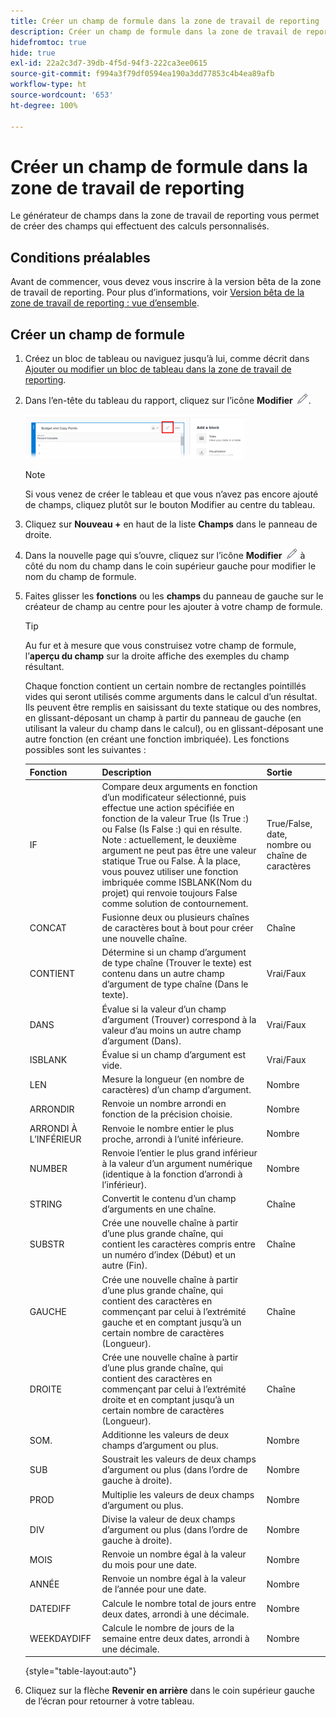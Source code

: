 ```yaml
---
title: Créer un champ de formule dans la zone de travail de reporting
description: Créer un champ de formule dans la zone de travail de reporting
hidefromtoc: true
hide: true
exl-id: 22a2c3d7-39db-4f5d-94f3-222ca3ee0615
source-git-commit: f994a3f79df0594ea190a3dd77853c4b4ea89afb
workflow-type: ht
source-wordcount: '653'
ht-degree: 100%

---
```


# Créer un champ de formule dans la zone de travail de reporting

Le générateur de champs dans la zone de travail de reporting vous permet de créer des champs qui effectuent des calculs personnalisés.

## Conditions préalables

Avant de commencer, vous devez vous inscrire à la version bêta de la zone de travail de reporting. Pour plus d’informations, voir [Version bêta de la zone de travail de reporting : vue d’ensemble](/help/quicksilver/product-announcements/betas/canvas-dashboards-beta/reporting-canvas-beta-overview.md).

## Créer un champ de formule

1. Créez un bloc de tableau ou naviguez jusqu’à lui, comme décrit dans [Ajouter ou modifier un bloc de tableau dans la zone de travail de reporting](../../../reports-and-dashboards/reporting-canvas/table-blocks/add-or-edit-report-table.md).
1. Dans l’en-tête du tableau du rapport, cliquez sur l’icône **Modifier** ![](assets/edit-icon.png).

   ![](assets/edit-icon-table-header-350x71.png)

   >[!NOTE]
   >
   >Si vous venez de créer le tableau et que vous n’avez pas encore ajouté de champs, cliquez plutôt sur le bouton Modifier au centre du tableau.

1. Cliquez sur **Nouveau +** en haut de la liste **Champs** dans le panneau de droite.
1. Dans la nouvelle page qui s’ouvre, cliquez sur l’icône **Modifier** ![](assets/edit-icon.png) à côté du nom du champ dans le coin supérieur gauche pour modifier le nom du champ de formule.
1. Faites glisser les **fonctions** ou les **champs** du panneau de gauche sur le créateur de champ au centre pour les ajouter à votre champ de formule.


   >[!TIP]
   >
   >Au fur et à mesure que vous construisez votre champ de formule, l’**aperçu du champ** sur la droite affiche des exemples du champ résultant.

   Chaque fonction contient un certain nombre de rectangles pointillés vides qui seront utilisés comme arguments dans le calcul d’un résultat. Ils peuvent être remplis en saisissant du texte statique ou des nombres, en glissant-déposant un champ à partir du panneau de gauche (en utilisant la valeur du champ dans le calcul), ou en glissant-déposant une autre fonction (en créant une fonction imbriquée). Les fonctions possibles sont les suivantes :

   | Fonction | Description | Sortie |
   |---|---|---|
   | IF | Compare deux arguments en fonction d’un modificateur sélectionné, puis effectue une action spécifiée en fonction de la valeur True (Is True :) ou False (Is False :) qui en résulte. Note : actuellement, le deuxième argument ne peut pas être une valeur statique True ou False. À la place, vous pouvez utiliser une fonction imbriquée comme ISBLANK(Nom du projet) qui renvoie toujours False comme solution de contournement. | True/False, date, nombre ou chaîne de caractères |
   | CONCAT | Fusionne deux ou plusieurs chaînes de caractères bout à bout pour créer une nouvelle chaîne. | Chaîne |
   | CONTIENT | Détermine si un champ d’argument de type chaîne (Trouver le texte) est contenu dans un autre champ d’argument de type chaîne (Dans le texte). | Vrai/Faux |
   | DANS | Évalue si la valeur d’un champ d’argument (Trouver) correspond à la valeur d’au moins un autre champ d’argument (Dans). | Vrai/Faux |
   | ISBLANK | Évalue si un champ d’argument est vide. | Vrai/Faux |
   | LEN | Mesure la longueur (en nombre de caractères) d’un champ d’argument. | Nombre |
   | ARRONDIR | Renvoie un nombre arrondi en fonction de la précision choisie. | Nombre |
   | ARRONDI À L’INFÉRIEUR | Renvoie le nombre entier le plus proche, arrondi à l’unité inférieure. | Nombre |
   | NUMBER | Renvoie l’entier le plus grand inférieur à la valeur d’un argument numérique (identique à la fonction d’arrondi à l’inférieur). | Nombre |
   | STRING | Convertit le contenu d’un champ d’arguments en une chaîne. | Chaîne |
   | SUBSTR | Crée une nouvelle chaîne à partir d’une plus grande chaîne, qui contient les caractères compris entre un numéro d’index (Début) et un autre (Fin). | Chaîne |
   | GAUCHE | Crée une nouvelle chaîne à partir d’une plus grande chaîne, qui contient des caractères en commençant par celui à l’extrémité gauche et en comptant jusqu’à un certain nombre de caractères (Longueur). | Chaîne |
   | DROITE | Crée une nouvelle chaîne à partir d’une plus grande chaîne, qui contient des caractères en commençant par celui à l’extrémité droite et en comptant jusqu’à un certain nombre de caractères (Longueur). | Chaîne |
   | SOM. | Additionne les valeurs de deux champs d’argument ou plus. | Nombre |
   | SUB | Soustrait les valeurs de deux champs d’argument ou plus (dans l’ordre de gauche à droite). | Nombre |
   | PROD | Multiplie les valeurs de deux champs d’argument ou plus. | Nombre |
   | DIV | Divise la valeur de deux champs d’argument ou plus (dans l’ordre de gauche à droite). | Nombre |
   | MOIS | Renvoie un nombre égal à la valeur du mois pour une date. | Nombre |
   | ANNÉE | Renvoie un nombre égal à la valeur de l’année pour une date. | Nombre |
   | DATEDIFF | Calcule le nombre total de jours entre deux dates, arrondi à une décimale. | Nombre |
   | WEEKDAYDIFF | Calcule le nombre de jours de la semaine entre deux dates, arrondi à une décimale. | Nombre |

   {style="table-layout:auto"}

1. Cliquez sur la flèche **Revenir en arrière** dans le coin supérieur gauche de l’écran pour retourner à votre tableau.
